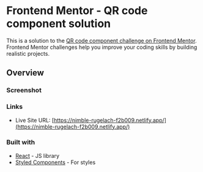 # Frontend Mentor - QR code component solution

This is a solution to the [QR code component challenge on Frontend Mentor](https://www.frontendmentor.io/challenges/qr-code-component-iux_sIO_H). Frontend Mentor challenges help you improve your coding skills by building realistic projects.

## Overview

### Screenshot

### Links

- Live Site URL: [https://nimble-rugelach-f2b009.netlify.app/](https://nimble-rugelach-f2b009.netlify.app/)

### Built with

- [React](https://reactjs.org/) - JS library
- [Styled Components](https://styled-components.com/) - For styles
